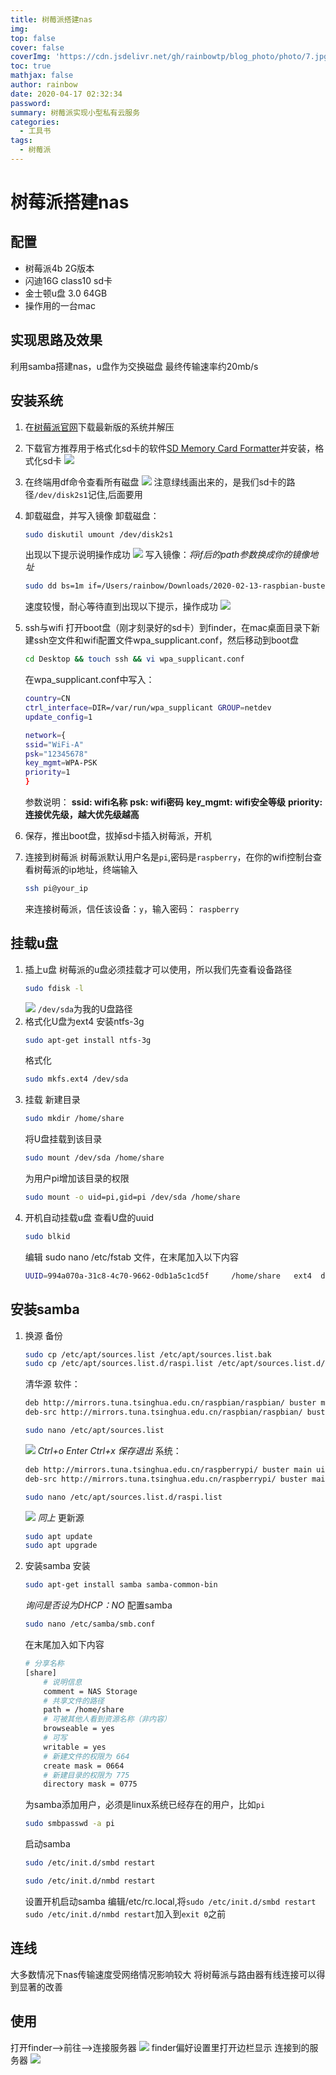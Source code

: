 ```yaml
---
title: 树莓派搭建nas
img: 
top: false
cover: false
coverImg: 'https://cdn.jsdelivr.net/gh/rainbowtp/blog_photo/photo/7.jpg'
toc: true
mathjax: false
author: rainbow
date: 2020-04-17 02:32:34
password:
summary: 树莓派实现小型私有云服务
categories:
  - 工具书
tags:
  - 树莓派
---
```


# 树莓派搭建nas

## 配置
- 树莓派4b 2G版本
- 闪迪16G class10 sd卡
- 金士顿u盘 3.0 64GB
- 操作用的一台mac

## 实现思路及效果
利用samba搭建nas，u盘作为交换磁盘
最终传输速率约20mb/s

## 安装系统
1. 在[树莓派官网](https://www.raspberrypi.org/downloads/raspbian/)下载最新版的系统并解压
2. 下载官方推荐用于格式化sd卡的软件[SD Memory Card Formatter](https://www.sdcard.org/downloads/formatter/eula_mac/SDCardFormatterv5_Mac.zip)并安装，格式化sd卡
![](https://cdn.jsdelivr.net/gh/rainbowtp/blog_photo//data/格式化sd.png)
3. 在终端用df命令查看所有磁盘
![](https://cdn.jsdelivr.net/gh/rainbowtp/blog_photo//data/查看磁盘.png)
注意绿线画出来的，是我们sd卡的路径`/dev/disk2s1`记住,后面要用
4. 卸载磁盘，并写入镜像
卸载磁盘：
    ```bash
    sudo diskutil umount /dev/disk2s1
    ```
    出现以下提示说明操作成功
![](https://cdn.jsdelivr.net/gh/rainbowtp/blog_photo//data/卸载磁盘成功.png)
写入镜像：*将if后的path参数换成你的镜像地址*
    ```bash
    sudo dd bs=1m if=/Users/rainbow/Downloads/2020-02-13-raspbian-buster-lite.img of=/dev/rdisk2
    ```
    速度较慢，耐心等待直到出现以下提示，操作成功
    ![](https://cdn.jsdelivr.net/gh/rainbowtp/blog_photo//data/树莓派烧录成功.png)
5. ssh与wifi
打开boot盘（刚才刻录好的sd卡）到finder，在mac桌面目录下新建ssh空文件和wifi配置文件wpa_supplicant.conf，然后移动到boot盘
    ```bash
    cd Desktop && touch ssh && vi wpa_supplicant.conf
    ```
    在wpa_supplicant.conf中写入：
    ```bash
    country=CN
    ctrl_interface=DIR=/var/run/wpa_supplicant GROUP=netdev
    update_config=1
    
    network={
    ssid="WiFi-A"
    psk="12345678"
    key_mgmt=WPA-PSK
    priority=1
    }
    ```
    参数说明：
    **ssid: wifi名称**
    **psk: wifi密码**
    **key_mgmt: wifi安全等级**
    **priority: 连接优先级，越大优先级越高**

6. 保存，推出boot盘，拔掉sd卡插入树莓派，开机
1. 连接到树莓派
树莓派默认用户名是`pi`,密码是`raspberry`，在你的wifi控制台查看树莓派的ip地址，终端输入
    ```bash
    ssh pi@your_ip
    ```
    来连接树莓派，信任该设备：`y`，输入密码： `raspberry`

## 挂载u盘
1. 插上u盘
树莓派的u盘必须挂载才可以使用，所以我们先查看设备路径
    ```bash
    sudo fdisk -l
    ```
    ![](https://cdn.jsdelivr.net/gh/rainbowtp/blog_photo//data/20200417004201.png)
    `/dev/sda`为我的U盘路径
2. 格式化U盘为ext4
安装ntfs-3g
    ```bash
    sudo apt-get install ntfs-3g
    ```
    格式化
    ```bash
    sudo mkfs.ext4 /dev/sda
    ```
3. 挂载
新建目录
    ```bash
    sudo mkdir /home/share
    ```
    将U盘挂载到该目录
    ```bash
    sudo mount /dev/sda /home/share
    ```
    为用户pi增加该目录的权限
    ```bash
    sudo mount -o uid=pi,gid=pi /dev/sda /home/share
    ```
4. 开机自动挂载u盘
查看U盘的uuid
    ```bash
    sudo blkid
    ```
    编辑 sudo nano /etc/fstab 文件，在末尾加入以下内容
    ```bash
    UUID=994a070a-31c8-4c70-9662-0db1a5c1cd5f     /home/share   ext4  defaults   0   2
    ```

## 安装samba

1. 换源
备份
    ```bash
    sudo cp /etc/apt/sources.list /etc/apt/sources.list.bak
    sudo cp /etc/apt/sources.list.d/raspi.list /etc/apt/sources.list.d/raspi.list.bak
    ```
    清华源
    软件：
    ```bash
    deb http://mirrors.tuna.tsinghua.edu.cn/raspbian/raspbian/ buster main contrib non-free rpi
    deb-src http://mirrors.tuna.tsinghua.edu.cn/raspbian/raspbian/ buster main contrib non-free rpi
    ```
    ```bash
    sudo nano /etc/apt/sources.list
    ```
    ![](https://cdn.jsdelivr.net/gh/rainbowtp/blog_photo//data/20200417002453.png)
    *Ctrl+o Enter Ctrl+x 保存退出*
    系统：
    ```bash
    deb http://mirrors.tuna.tsinghua.edu.cn/raspberrypi/ buster main ui
    deb-src http://mirrors.tuna.tsinghua.edu.cn/raspberrypi/ buster main ui
    ```
    ```bash
    sudo nano /etc/apt/sources.list.d/raspi.list
    ```
    ![](https://cdn.jsdelivr.net/gh/rainbowtp/blog_photo//data/树莓派换源2.png)
    *同上*
    更新源
    ```bash
    sudo apt update
    sudo apt upgrade
    ```
2. 安装samba
安装
    ```bash
    sudo apt-get install samba samba-common-bin
    ```
    *询问是否设为DHCP：NO*
    配置samba
    ```bash
    sudo nano /etc/samba/smb.conf
    ```
    在末尾加入如下内容
    ```bash
    # 分享名称
    [share]
        # 说明信息
        comment = NAS Storage
        # 共享文件的路径
        path = /home/share
        # 可被其他人看到资源名称（非内容）
        browseable = yes
        # 可写
        writable = yes
        # 新建文件的权限为 664
        create mask = 0664
        # 新建目录的权限为 775
        directory mask = 0775
    ```
    为samba添加用户，必须是linux系统已经存在的用户，比如`pi`
    ```bash
    sudo smbpasswd -a pi
    ```
    启动samba
    ```bash
    sudo /etc/init.d/smbd restart

    sudo /etc/init.d/nmbd restart
    ```
    设置开机启动samba
    编辑/etc/rc.local,将`sudo /etc/init.d/smbd restart` `sudo /etc/init.d/nmbd restart`加入到`exit 0`之前

## 连线
大多数情况下nas传输速度受网络情况影响较大
将树莓派与路由器有线连接可以得到显著的改善

## 使用
打开finder-->前往-->连接服务器
![](https://cdn.jsdelivr.net/gh/rainbowtp/blog_photo//data/mac.png)
finder偏好设置里打开边栏显示 连接到的服务器
![](https://cdn.jsdelivr.net/gh/rainbowtp/blog_photo//data/finder边栏.png)